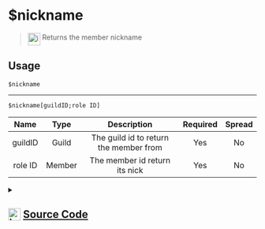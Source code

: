# $nickname
> <img align="top" src="https://upload.wikimedia.org/wikipedia/commons/thumb/e/e4/Infobox_info_icon.svg/160px-Infobox_info_icon.svg.png?20150409153300" alt="image" width="25" height="auto"> Returns the member nickname
## Usage
```
$nickname
```
---
```
$nickname[guildID;role ID]
```
| Name | Type | Description | Required | Spread
| :---: | :---: | :---: | :---: | :---: |
guildID | Guild | The guild id to return the member from | Yes | No
role ID | Member | The member id return its nick | Yes | No
<details>
<summary>
    
## <img align="top" src="https://cdn4.iconfinder.com/data/icons/iconsimple-logotypes/512/github-512.png" alt="image" width="25" height="auto">  [Source Code](https://github.com/tryforge/ForgeScript-V2/blob/main/src/native/nickname.ts)
    
</summary>
    
```ts
import { ArgType, NativeFunction, Return } from "../structures"

export default new NativeFunction({
    name: "$nickname",
    version: "1.0.0",
    description: "Returns the member nickname",
    brackets: false,
    unwrap: true,
    args: [
        {
            name: "guildID",
            description: "The guild id to return the member from",
            rest: false,
            type: ArgType.Guild,
            required: true,
        },
        {
            name: "role ID",
            description: "The member id return its nick",
            rest: false,
            type: ArgType.Member,
            pointer: 0,
            required: true,
        },
    ],
    execute(ctx, [guild, member]) {
        return Return.success((member ?? ctx.member)?.displayName)
    },
})

```
    
</details>
